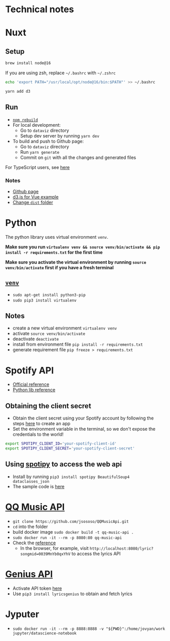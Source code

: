 # Technical notes

# Nuxt

## Setup

```bash
brew install node@16
```

If you are using zsh, replace `~/.bashrc` with `~/.zshrc`

```bash
echo 'export PATH="/usr/local/opt/node@16/bin:$PATH"' >> ~/.bashrc
```

```bash
yarn add d3
```

## Run

- [`npm rebuild`](https://flaviocopes.com/should-commit-node-modules-git/)
- For local development:
    - Go to `dataviz` directory
    - Setup dev server by running `yarn dev`
- To build and push to Github page:
    - Go to `dataviz` directory
    - Run `yarn generate`
    - Commit on `git` with all the changes and generated files

For TypeScript users, see [here](https://typescript.nuxtjs.org/cookbook/components/)

### Notes

- [Github page](https://nuxtjs.org/deployments/github-pages/)
- [d3.js for Vue example](https://github.com/gywgithub/vue-d3-examples)
- [Change `dist` folder](https://nuxtjs.org/docs/directory-structure/dist)

# Python

The python library uses virtual environment `venv`.

**Make sure you run `virtualenv venv && source venv/bin/activate && pip install -r requirements.txt` for the first time**

**Make sure you activate the virtual environment by running `source venv/bin/activate` first if you have a fresh terminal**

## [`venv`](https://packaging.python.org/en/latest/guides/installing-using-pip-and-virtual-environments/)

* `sudo apt-get install python3-pip`
* `sudo pip3 install virtualenv`

## Notes

* create a new virtual environment `virtualenv venv`
* activate `source venv/bin/activate`
* deactivate `deactivate`
* install from environment file `pip install -r requirements.txt`
* generate requirement file `pip freeze > requirements.txt`

# Spotify API

* [Official reference](https://developer.spotify.com/documentation/web-api/reference/#/operations/get-several-audio-features)
* [Python lib reference](https://spotipy.readthedocs.io/en/2.19.0/#api-reference)

## Obtaining the client secret

* Obtain the client secret using your Spotify account by following the steps [here](https://developer.spotify.com/documentation/general/guides/authorization/app-settings/) to create an app
* Set the environment variable in the terminal, so we don't expose the credentials to the world!
```bash
export SPOTIPY_CLIENT_ID='your-spotify-client-id'
export SPOTIPY_CLIENT_SECRET='your-spotify-client-secret'
```

## Using [spotipy](https://spotipy.readthedocs.io/en/2.19.0/#getting-started) to access the web api

* Install by running `pip3 install spotipy BeautifulSoup4 dataclasses_json`
* The sample code is [here](https://spotipy.readthedocs.io/en/2.19.0/#client-credentials-flow)

# [QQ Music API](https://jsososo.github.io/QQMusicApi/#/?id=%e6%ad%8c%e8%af%8d)

* `git clone https://github.com/jsososo/QQMusicApi.git`
* `cd` into the folder
* build docker image `sudo docker build -t qq-music-api .`
* `sudo docker run -it --rm -p 8080:80 qq-music-api`
* Check the [reference](https://jsososo.github.io/QQMusicApi/#/?id=%e6%ad%8c%e8%af%8d)
    * In the browser, for example, visit `http://localhost:8080/lyric?songmid=0039MnYb0qxYhV` to access the lyrics API

# [Genius API](https://towardsdatascience.com/become-a-lyrical-genius-4362e7710e43)

* Activate API token [here](https://docs.genius.com/#/getting-started-h1)
* Use `pip3 install lyricsgenius` to obtain and fetch lyrics

# Jyputer

* `sudo docker run -it --rm -p 8888:8888 -v "${PWD}":/home/jovyan/work jupyter/datascience-notebook`
